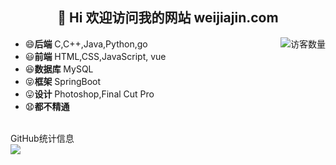<h2 align="center">👋 Hi 欢迎访问我的网站 weijiajin.com</h2>

<img align='right' src="https://profile-counter.glitch.me/wejudging/count.svg" alt="访客数量"/>

- 😄**后端** C,C++,Java,Python,go
- 😃**前端** HTML,CSS,JavaScript, vue
- 😆**数据库** MySQL
- 😝**框架** SpringBoot
- 😛**设计** Photoshop,Final Cut Pro
- 😧**都不精通**
<br/>
<summary>GitHub统计信息</summary>

<img src="https://github-readme-stats.vercel.app/api?username=wejudging&show_icons=true&hide_border=true">